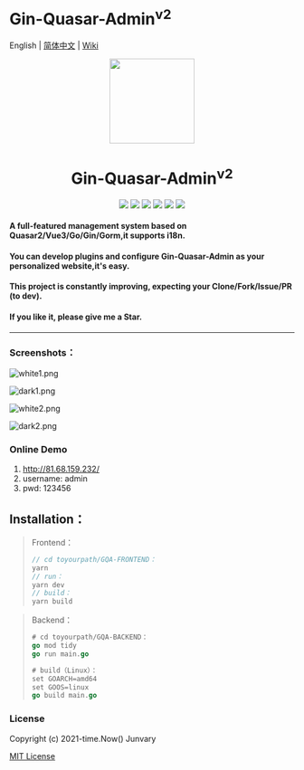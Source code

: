 <h1>Gin-Quasar-Admin<sup>v2</sup></h1>

English | [简体中文](README.md) | [Wiki](https://github.com/Junvary/gin-quasar-admin/wiki)

<div align=center>
<img src="https://i.loli.net/2020/12/14/cnJoF9r1BXY7Da5.png" width=150" height="150" />
<h1>Gin-Quasar-Admin<sup>v2</sup></h1>
<img src="https://img.shields.io/badge/Vue-3.2.45-brightgreen"/> 
<img src="https://img.shields.io/badge/Quasar-2.11.10-brightgreen"/>                          
<img src="https://img.shields.io/badge/Go-1.20.2-brightgreen"/>                          
<img src="https://img.shields.io/badge/Gin-1.8.1-brightgreen"/>                              
<img src="https://img.shields.io/badge/Gorm-1.24.0-brightgreen"/>                  
<img src="https://img.shields.io/badge/License-MIT-brightgreen"/>                                                                 </div>










#### A full-featured management system based on Quasar2/Vue3/Go/Gin/Gorm,it supports i18n.

#### You can develop plugins and configure Gin-Quasar-Admin as your personalized website,it's easy.

#### This project is constantly improving, expecting your Clone/Fork/Issue/PR (to dev). 

#### If you like it, please give me a Star.

***

### Screenshots：

![white1.png](https://s2.loli.net/2022/12/01/kEbBwuLi37VlGcF.png)

![dark1.png](https://s2.loli.net/2022/12/01/feywBOXFDRgk9rY.png)

![white2.png](https://s2.loli.net/2022/12/01/oNSz8dYDqFZCRxI.png)

![dark2.png](https://s2.loli.net/2022/12/01/AJL7zjm9RiG6fQr.png)

### Online Demo

1. http://81.68.159.232/
2. username: admin
3. pwd: 123456

## Installation：

> Frontend：
>
> ```js
> // cd toyourpath/GQA-FRONTEND：
> yarn
> // run：
> yarn dev
> // build：
> yarn build
> ```

> Backend：
>
> ```go
> # cd toyourpath/GQA-BACKEND：
> go mod tidy
> go run main.go
> 
> # build（Linux）：
> set GOARCH=amd64
> set GOOS=linux
> go build main.go
> ```

### License

Copyright (c) 2021-time.Now()    Junvary

[MIT License](https://github.com/Junvary/gin-quasar-admin/blob/main/LICENSE)
